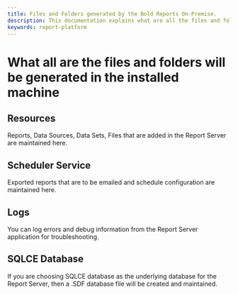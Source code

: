 ```yaml
---
title: Files and Folders generated by the Bold Reports On-Premise.
description: This documentation explains what are all the files and folders will be generated in the installed machine for the Bold Reports On-Premise.
keywords: report-platform
---
```


# What all are the files and folders will be generated in the installed machine

## Resources

Reports, Data Sources, Data Sets, Files that are added in the Report Server are maintained here.

## Scheduler Service

Exported reports that are to be emailed and schedule configuration are maintained here.

## Logs

You can log errors and debug information from the Report Server application for troubleshooting.

## SQLCE Database

If you are choosing SQLCE database as the underlying database for the Report Server, then a .SDF database file will be created and maintained.
